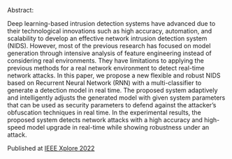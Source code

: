 Abstract:

Deep learning-based intrusion detection systems have advanced due to their technological innovations such as high accuracy, automation, and scalability to develop an effective network intrusion detection system (NIDS). However, most of the previous research has focused on model generation through intensive analysis of feature engineering instead of considering real environments. They have limitations to applying the previous methods for a real network environment to detect real-time network attacks. In this paper, we propose a new flexible and robust NIDS based on Recurrent Neural Network (RNN) with a multi-classifier to generate a detection model in real time. The proposed system adaptively and intelligently adjusts the generated model with given system parameters that can be used as security parameters to defend against the attacker’s obfuscation techniques in real time. In the experimental results, the proposed system detects network attacks with a high accuracy and high-speed model upgrade in real-time while showing robustness under an attack.

Published at [IEEE Xplore 2022](https://ieeexplore.ieee.org/abstract/document/9858115)

